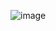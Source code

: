 
![image](https://github.com/Franciscof94/vue-app-search-meals/assets/91231976/44ccc350-806c-427a-a35c-238dea62228c)
